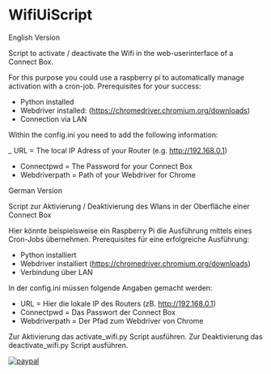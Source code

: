 # WifiUiScript
English Version

Script to activate / deactivate the Wifi in the web-userinterface of a Connect Box.

For this purpose you could use a raspberry pi to automatically manage activation with a cron-job.
Prerequisites for your success:
- Python installed
- Webdriver installed: (https://chromedriver.chromium.org/downloads)
- Connection via LAN

Within the config.ini you need to add the following information:

_ URL = The local IP Adress of your Router (e.g. http://192.168.0.1)
- Connectpwd = The Password for your Connect Box
- Webdriverpath = Path of your Webdriver for Chrome

German Version

Script zur Aktivierung / Deaktivierung des Wlans in der Oberfläche einer Connect Box


Hier könnte beispielsweise ein Raspberry Pi die Ausführung mittels eines Cron-Jobs übernehmen.
Prerequisites für eine erfolgreiche Ausführung:
- Python installiert
- Webdriver installiert (https://chromedriver.chromium.org/downloads)
- Verbindung über LAN


In der config.ini müssen folgende Angaben gemacht werden:

- URL = Hier die lokale IP des Routers (zB. http://192.168.0.1)
- Connectpwd = Das Passwort der Connect Box
- Webdriverpath = Der Pfad zum Webdriver von Chrome 

Zur Aktivierung das activate_wifi.py Script ausführen. Zur Deaktivierung das deactivate_wifi.py Script ausführen.

[![paypal](https://www.paypalobjects.com/en_US/i/btn/btn_donateCC_LG.gif)](https://www.paypal.com/donate?hosted_button_id=PH92ZYXQ94DA2)
